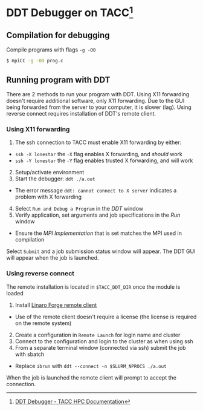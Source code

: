 # DDT Debugger on TACC[^1]

## Compilation for debugging
Compile programs with flags `-g -O0`
```bash
$ mpiCC -g -O0 prog.c
```

## Running program with DDT
There are 2 methods to run your program with DDT.
Using X11 forwarding doesn't require additional software, only X11 forwarding.
Due to the GUI being forwarded from the server to your computer, it is slower (lag).
Using reverse connect requires installation of DDT's remote client.

### Using X11 forwarding
1) The ssh connection to TACC must enable X11 forwarding by either:
- `ssh -X lonestar` the `-X` flag enables X forwarding, and _should_ work
- `ssh -Y lonestar` the `-Y` flag enables trusted X forwarding, and will work
2) Setup/activate environment
3) Start the debugger: `ddt ./a.out`
- The error message `ddt: cannot connect to X server` indicates a problem with X forwarding
4) Select `Run and Debug a Program` in the _DDT_ window
5) Verify application, set arguments and job specifications in the _Run_ window
- Ensure the _MPI Implementation_ that is set matches the MPI used in compilation

Select `Submit` and a job submission status window will appear.
The DDT GUI will appear when the job is launched.

### Using reverse connect
The remote installation is located in `$TACC_DDT_DIR` once the module is loaded
1) Install [Linaro Forge remote client](https://www.linaroforge.com/download-documentation)
- Use of the remote client doesn't require a license (the license is required on the remote system)
2) Create a configuration in `Remote Launch` for login name and cluster
3) Connect to the configuration and login to the cluster as when using ssh
4) From a separate terminal window (connected via ssh) submit the job with sbatch
- Replace `ibrun` with `ddt --connect -n $SLURM_NPROCS ./a.out`

When the job is launched the remote client will prompt to accept the connection.

[^1]: [DDT Debugger - TACC HPC Documentation](https://docs.tacc.utexas.edu/tutorials/ddt)
